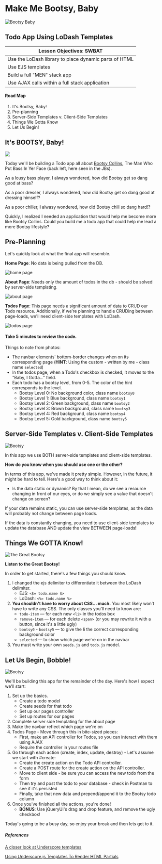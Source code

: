 # Make Me Bootsy, Baby

![Bootsy Baby](http://2ap6ndle7dn3hxy4u3p0d587.wpengine.netdna-cdn.com/wp-content/uploads/2010/11/bootsy-collins-bootzilla.jpeg)

## Todo App Using LoDash Templates

| Lesson Objectives: SWBAT                 |
| ---------------------------------------- |
| Use the LoDash library to place dynamic parts of HTML |
| Use EJS templates                        |
| Build a full "MEN" stack app             |
| Use AJAX calls within a full stack application |

#### Road Map

1. It's Bootsy, Baby!
2. Pre-planning
3. Server-Side Templates v. Client-Side Templates
4. Things We Gotta Know
5. Let Us Begin!

## It's BOOTSY, Baby!

![](http://okp-cdn.okayplayer.com/wp-content/uploads/2014/09/JBsPhoto.jpg)

Today we'll be building a Todo app all about [Bootsy Collins](https://en.wikipedia.org/wiki/Bootsy_Collins), The Man Who Put Bass In Yer Face (back left, here seen in the JBs).

As a lousy bass player, I always wondered, how did Bootsy get so dang good at bass?

As a poor dresser, I always wondered, how did Bootsy get so dang good at dressing himself?

As a poor chiller, I alwasy wondered, how did Bootsy chill so dang hard!?

Quickly, I realized I needed an application that would help me become more like Bootsy Collins. Could you build me a todo app that could help me lead a more Bootsy lifestyle?

## Pre-Planning

Let's quickly look at what the final app will resemble.

**Home Page**: No data is being pulled from the DB.

![home page](./public/readme_images/home_page.png)

**About Page**: Needs only the amount of todos in the db - should be solved by server-side templating.

![about page](./public/readme_images/about_page.png)

**Todos Page**: This page needs a significant amount of data to CRUD our Todo resource. Additionally, if we're planning to handle CRUDing between page-loads, we'll need client-side templates with LoDash. 

![todos page](./public/readme_images/todos_page.png)

#### Take 5 minutes to review the code.

Things to note from photos:

- The navbar elements' bottom-border changes when on its corresponding page (**HINT**: Using the custom - written by me - class name `selected`)
- In the todos page, when a Todo's checkbox is checked, it moves to the "Baby, I Gotta…" field.
- Each todo has a bootsy level, from 0-5. The color of the hint corresponds to the level.
  - Bootsy Level 0: No background color, class name `bootsy0`
  - Bootsy Level 1: Blue background, class name `bootsy1`
  - Bootsy Level 2: Green background, class name `bootsy2`
  - Bootsy Level 3: Brown background, class name `bootsy3`
  - Bootsy Level 4: Red background, class name `bootsy4`
  - Bootsy Level 5: Gold background, class name `bootsy5`

## Server-Side Templates v. Client-Side Templates

![Bootsy](http://www.laut.de/Bootsy-Collins/bootsy-collins-1668.jpg)

In this app we use BOTH server-side templates and client-side templates.

**How do you know when you should use one or the other?**

In terms of this app, we've made it pretty simple. However, in the future, it might be hard to tell. Here's a good way to think about it:

- Is the data static or dynamic? By that I mean, do we see a resource changing in front of our eyes, or do we simply see a value that doesn't change on screen?

If your data remains static, you can use server-side templates, as the data will probably not change between page loads.

If the data is constantly changing, you need to use client-side templates to update the database AND update the view BETWEEN page-loads!

## Things We GOTTA Know!

![The Great Bootsy](http://www.edroman.com/guitars/bootsy/images/bootsy_collins89054893.jpg)

**Listen to the Great Bootsy!**

In order to get started, there's a few things you should know.

1. I changed the ejs delimiter to differentiate it between the LoDash delimiter.
   - EJS: `<$= todo.name $>`
   - LoDash: `<%= todo.name %>`
2. **You shouldn't have to worry about CSS… much.** You most likely won't have to write any CSS. The only classes you'll need to know are:
   - `todo-item` — for each new `<li>` in the todos box
   - `remove-item` — for each delete `<span>` (or you may rewrite it with a button, since it's a little ugly)
   - `bootsy0` - `bootsy5` — to give the li the correct corresponding background color
   - `selected` — to show which page we're on in the navbar
3. You must write your own `seeds.js` and `todo.js` model.

## Let Us Begin, Bobble!

![Bootsy](http://api.ning.com/files/Vl9kv5g9jpKhFclMV5OI8yJviage0LTTabGSzq9TSTFkczmxv25Ic*OPZTx9HG6sAZj5CsgmuhE0FnCfLIF73a34QQIAJCYC/Banner_Bootsy.jpg?width=750)

We'll be building this app for the remainder of the day. Here's how I expect we'll start:

1. Set up the basics.
   - Create a todo model
   - Create seeds for that todo
   - Set up our pages controller
   - Set up routes for our pages
2. Complete server side templating for the about page
3. Make the navbar reflect which page we're on
4. Todos Page - Move through this in bite-sized pieces:
   - First, make an API controller for Todos, so you can interact with them using AJAX
   - Require the controller in your routes file
5. Go through each action (create, index, update, destroy) - Let's assume we start with #create:
   - Create the create action on the Todo API controller.
   - Create a POST route for the create action on the API controller.
   - Move to client side - be sure you can access the new todo from the form
   - Then try and post the todo to your database - check in Postman to see if it's persisted
   - Finally, take that new data and prepend/append it to the Bootsy todo column
6. Once you've finished all the actions, you're done!
   - **BONUS**: Use jQueryUI's drag and drop feature, and remove the ugly checkbox!

Today's going to be a busy day, so enjoy your break and then lets get to it.

##### References

[A closer look at Underscore templates](http://www.2ality.com/2012/06/underscore-templates.html)

[Using Underscore.js Templates To Render HTML Partials](http://www.bennadel.com/blog/2411-using-underscore-js-templates-to-render-html-partials.htm)